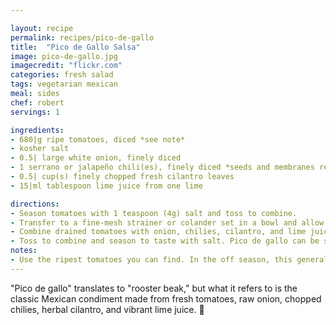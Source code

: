 ```yaml
---

layout: recipe
permalink: recipes/pico-de-gallo
title:  "Pico de Gallo Salsa"
image: pico-de-gallo.jpg
imagecredit: "flickr.com"
categories: fresh salad
tags: vegetarian mexican
meal: sides
chef: robert
servings: 1

ingredients:
- 680|g ripe tomatoes, diced *see note*
- kosher salt
- 0.5| large white onion, finely diced
- 1 serrano or jalapeño chili(es), finely diced *seeds and membranes removed for a milder salsa*
- 0.5| cup(s) finely chopped fresh cilantro leaves
- 15|ml tablespoon lime juice from one lime

directions:
- Season tomatoes with 1 teaspoon (4g) salt and toss to combine. 
- Transfer to a fine-mesh strainer or colander set in a bowl and allow to drain for 20 to 30 minutes. Discard liquid.
- Combine drained tomatoes with onion, chilies, cilantro, and lime juice. 
- Toss to combine and season to taste with salt. Pico de gallo can be stored for up to 3 days in a sealed container in the refrigerator.
notes: 
- Use the ripest tomatoes you can find. In the off season, this generally means smaller plum, Roma, or cherry tomatoes.
---
```


"Pico de gallo" translates to "rooster beak," but what it refers to is the classic Mexican condiment made from fresh tomatoes, raw onion, chopped chilies, herbal cilantro, and vibrant lime juice. 🔪